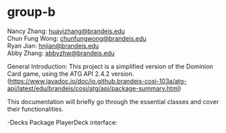 # group-b
Nancy Zhang: huayizhang@brandeis.edu \
Chun Fung Wong: chunfungwong@brandeis.edu \
Ryan Jian: hnjian@brandeis.edu \
Abby Zhang: abbyzhw@brandeis.edu 

General Introduction:
This project is a simplified version of the Dominion Card game, using the ATG API 2.4.2 version. 
(https://www.javadoc.io/doc/io.github.brandeis-cosi-103a/atg-api/latest/edu/brandeis/cosi/atg/api/package-summary.html)

This documentation will briefly go through the essential classes and cover their functionalities.

-Decks Package
PlayerDeck interface: 
